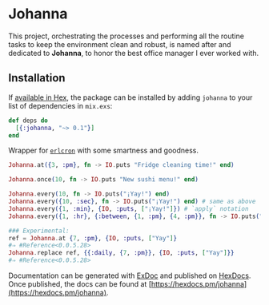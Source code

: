 # Johanna

This project, orchestrating the processes and performing all the routine tasks to keep the environment clean and robust, is named after and dedicated to **Johanna**, to honor the best office manager I ever worked with.

## Installation

If [available in Hex](https://hex.pm/docs/publish), the package can be installed
by adding `johanna` to your list of dependencies in `mix.exs`:

```elixir
def deps do
  [{:johanna, "~> 0.1"}]
end
```
Wrapper for [`erlcron`](https://github.com/erlware/erlcron) with some smartness and goodness.

```elixir
Johanna.at({3, :pm}, fn -> IO.puts "Fridge cleaning time!" end)

Johanna.once(10, fn -> IO.puts "New sushi menu!" end)

Johanna.every(10, fn -> IO.puts("¡Yay!") end)
Johanna.every({10, :sec}, fn -> IO.puts("¡Yay!") end) # same as above
Johanna.every({1, :min}, {IO, :puts, ["¡Yay!"]}) # `apply` notation
Johanna.every({1, :hr}, {:between, {1, :pm}, {4, :pm}}, fn -> IO.puts("¡Siesta!") end)

### Experimental:
ref = Johanna.at {7, :pm}, {IO, :puts, ["Yay"]}
#⇒ #Reference<0.0.5.28>
Johanna.replace ref, {{:daily, {7, :pm}}, {IO, :puts, ["Yay"]}}
#⇒ #Reference<0.0.5.28>
```

Documentation can be generated with [ExDoc](https://github.com/elixir-lang/ex_doc)
and published on [HexDocs](https://hexdocs.pm). Once published, the docs can
be found at [https://hexdocs.pm/johanna](https://hexdocs.pm/johanna).
